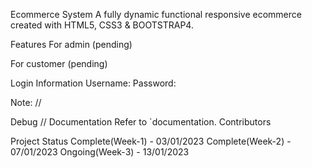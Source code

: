 Ecommerce System
A fully dynamic functional responsive ecommerce created with HTML5, CSS3 & BOOTSTRAP4.

Features
For admin
(pending)

For customer
(pending)

Login Information
Username: 
Password: 

Note: //

Debug //
Documentation
Refer to `documentation.
Contributors


Project Status
Complete(Week-1) - 03/01/2023
Complete(Week-2) - 07/01/2023
Ongoing(Week-3) - 13/01/2023